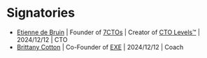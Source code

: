 # Signatories

- [Etienne de Bruin](https://etiennex.com) | Founder of [7CTOs](https://7ctos.com) | Creator of [CTO Levels™](https://ctolevels.com) | 2024/12/12 | CTO
- [Brittany Cotton](https://coachexe.com) | Co-Founder of [EXE](https://coachexe.com) | 2024/12/12 | Coach

